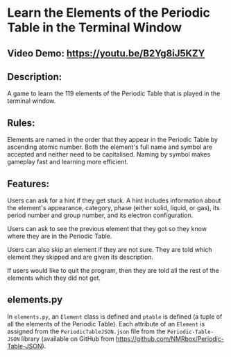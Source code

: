 # Learn the Elements of the Periodic Table in the Terminal Window
## Video Demo:  https://youtu.be/B2Yg8iJ5KZY
## Description:
A game to learn the 119 elements of the Periodic Table that is played in the terminal window.

## Rules:
Elements are named in the order that they appear in the Periodic Table by ascending atomic number. Both the element's full name and symbol are accepted and neither need to be capitalised. Naming by symbol makes gameplay fast and learning more efficient.

## Features:
Users can ask for a hint if they get stuck. A hint includes information about the element's appearance, category, phase (either solid, liquid, or gas), its period number and group number, and its electron configuration.

Users can ask to see the previous element that they got so they know where they are in the Periodic Table.

Users can also skip an element if they are not sure. They are told which element they skipped and are given its description.

If users would like to quit the program, then they are told all the rest of the elements which they did not get.

## elements.py

In `elements.py`, an `Element` class is defined and `ptable` is defined (a tuple of all the elements of the Periodic Table). Each attribute of an `Element` is assigned from the `PeriodicTableJSON.json` file from the `Periodic-Table-JSON` library (available on GitHub from https://github.com/NMRbox/Periodic-Table-JSON).
